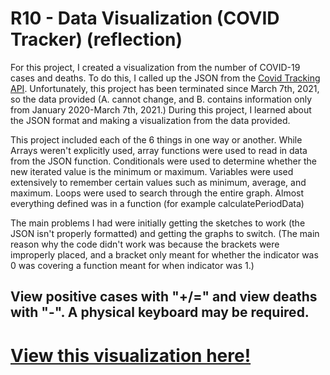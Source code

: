 # R10 - Data Visualization (COVID Tracker) (reflection)
For this project, I created a visualization from the number of COVID-19 cases and deaths. To do this, I called up the JSON from the [Covid Tracking API](https://covidtracking.com/data/api). Unfortunately, this project has been terminated since March 7th, 2021, so the data provided (A. cannot change, and B. contains information only from January 2020-March 7th, 2021.) During this project, I learned about the JSON format and making a visualization from the data provided.

This project included each of the 6 things in one way or another. While Arrays weren't explicitly used, array functions were used to read in data from the JSON function. Conditionals were used to determine whether the new iterated value is the minimum or maximum. Variables were used extensively to remember certain values such as minimum, average, and maximum. Loops were used to search through the entire graph. Almost everything defined was in a function (for example calculatePeriodData)

The main problems I had were initially getting the sketches to work (the JSON isn't properly formatted) and getting the graphs to switch. (The main reason why the code didn't work was because the brackets were improperly placed, and a bracket only meant for whether the indicator was 0 was covering a function meant for when indicator was 1.) 

## View positive cases with "+/=" and view deaths with "-". A physical keyboard may be required.

# [View this visualization here!](https://covid-history-stats.kingtastic.repl.co)
